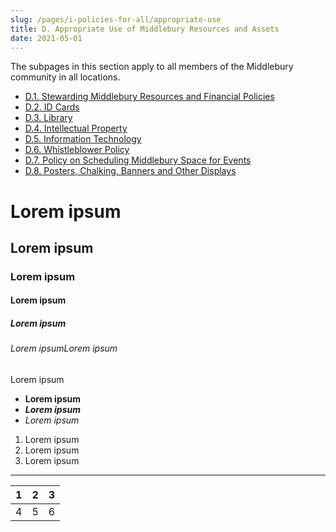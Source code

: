 ```yaml
---
slug: /pages/i-policies-for-all/appropriate-use
title: D. Appropriate Use of Middlebury Resources and Assets
date: 2021-05-01
---
```

The subpages in this section apply to all members of the Middlebury community in all locations.

*   [D.1. Stewarding Middlebury Resources and Financial Policies](/pages/i-policies-for-all/appropriate-use/steward-resources)
*   [D.2. ID Cards](/pages/i-policies-for-all/appropriate-use/id-cards)
*   [D.3. Library](/pages/i-policies-for-all/appropriate-use/library-resources)
*   [D.4. Intellectual Property](/pages/i-policies-for-all/appropriate-use/intell-property)
*   [D.5. Information Technology](/pages/i-policies-for-all/appropriate-use/info-tech)
*   [D.6. Whistleblower Policy](/pages/i-policies-for-all/appropriate-use/d-6-whistleblower-policy)
*   [D.7. Policy on Scheduling Middlebury Space for Events](/pages/i-policies-for-all/appropriate-use/d-7-policy-on-scheduling-middlebury-space-for-events)
*   [D.8. Posters, Chalking, Banners and Other Displays](https://handbook.middlebury.edu/pages/i-policies-for-all/appropriate-use/posters/)

# Lorem ipsum

## Lorem ipsum

### Lorem ipsum

#### Lorem ipsum

##### Lorem ipsum

###### Lorem ipsumLorem ipsum

Lorem ipsum

*   **Lorem ipsum**
*   _**Lorem ipsum**_
*   _Lorem ipsum_

1.  Lorem ipsum
2.  Lorem ipsum
3.  Lorem ipsum

---

| 1 | 2 | 3 |
| --- | --- | --- |
| 4 | 5 | 6 |
